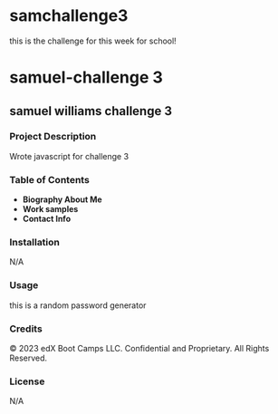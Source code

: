 # samchallenge3
this is the challenge for this week for school!

# samuel-challenge 3

## samuel williams challenge 3

### Project Description

Wrote javascript for challenge 3

### Table of Contents

* **Biography About Me**
* **Work samples**
* **Contact Info**
### Installation

N/A
### Usage

this is a random password generator 


### Credits
© 2023 edX Boot Camps LLC. Confidential and Proprietary. All Rights Reserved.
### License
N/A


